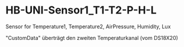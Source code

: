 # HB-UNI-Sensor1_T1-T2-P-H-L
Sensor for Temperature1, Temperature2, AirPressure, Humidity, Lux

"CustomData" überträgt den zweiten Temperaturkanal (vom DS18X20)
